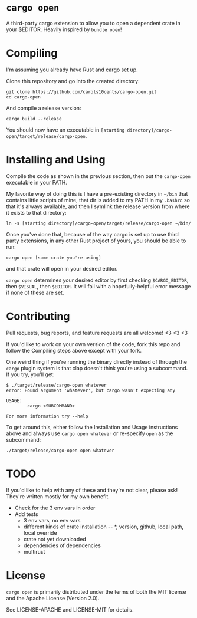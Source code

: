 # `cargo open`

A third-party cargo extension to allow you to open a dependent crate in your $EDITOR. Heavily inspired by `bundle open`!

# Compiling

I'm assuming you already have Rust and cargo set up.

Clone this repository and go into the created directory:

    git clone https://github.com/carols10cents/cargo-open.git
    cd cargo-open

And compile a release version:

    cargo build --release

You should now have an executable in `[starting directory]/cargo-open/target/release/cargo-open`.

# Installing and Using

Compile the code as shown in the previous section, then put the `cargo-open` executable in your PATH.

My favorite way of doing this is I have a pre-existing directory in `~/bin` that contains little scripts of mine, that dir is added to my PATH in my `.bashrc` so that it's always available, and then I symlink the release version from where it exists to that directory:

    ln -s [starting directory]/cargo-open/target/release/cargo-open ~/bin/

Once you've done that, because of the way cargo is set up to use third party extensions, in any other Rust project of yours, you should be able to run:

    cargo open [some crate you're using]

and that crate will open in your desired editor.

`cargo open` determines your desired editor by first checking `$CARGO_EDITOR`, then `$VISUAL`, then `$EDITOR`. It will fail with a hopefully-helpful error message if none of these are set.

# Contributing

Pull requests, bug reports, and feature requests are all welcome! <3 <3 <3

If you'd like to work on your own version of the code, fork this repo and follow the Compiling steps above except with your fork.

One weird thing if you're running the binary directly instead of through the `cargo` plugin system is that clap doesn't think you're using a subcommand. If you try, you'll get:

    $ ./target/release/cargo-open whatever
    error: Found argument 'whatever', but cargo wasn't expecting any

    USAGE:
            cargo <SUBCOMMAND>

    For more information try --help

To get around this, either follow the Installation and Usage instructions above and always use `cargo open whatever` or re-specify `open` as the subcommand:

    ./target/release/cargo-open open whatever

# TODO

If you'd like to help with any of these and they're not clear, please ask! They're written mostly for my own benefit.

* Check for the 3 env vars in order
* Add tests
  * 3 env vars, no env vars
  * different kinds of crate installation -- *, version, github, local path, local override
  * crate not yet downloaded
  * dependencies of dependencies
  * multirust

# License

`cargo open` is primarily distributed under the terms of both the MIT license and the Apache License (Version 2.0).

See LICENSE-APACHE and LICENSE-MIT for details.